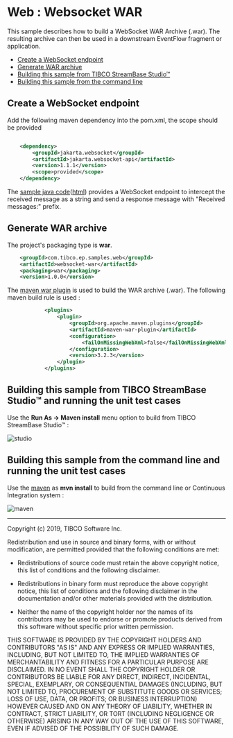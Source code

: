 # Web : Websocket WAR

This sample describes how to build a WebSocket WAR Archive (.war).  The
resulting archive can then be used in a downstream EventFlow fragment or application.

* [Create a WebSocket endpoint](#create-websocket-endpoint)
* [Generate WAR archive](#generate-war-archive)
* [Building this sample from TIBCO StreamBase Studio&trade;](#building-this-sample-from-tibco-streambase-studio-trade)
* [Building this sample from the command line](#building-this-sample-from-the-command-line)

<a name="create-websocket-endpoint"></a>

## Create a WebSocket endpoint

Add the following maven dependency into the pom.xml, the scope should be provided

```xml

    <dependency>
        <groupId>jakarta.websocket</groupId>
        <artifactId>jakarta.websocket-api</artifactId>
        <version>1.1.1</version>
        <scope>provided</scope>
    </dependency>
```

The [sample java code](../../main/java/com/tibco/ep/samples/web/websocket/websocketwar/WebSocketEndpoint.java)([html](https://github.com/TIBCOSoftware/tibco-streaming-samples/tree/master/web/websocket/websocket-war/src//main/java/com/tibco/ep/samples/web/websocket/websocketwar/WebSocketEndpoint.java))  provides a WebSocket endpoint to intercept the received message as a string and send a response message with "Received messages:" prefix.


<a name="generate-war-archive"></a>

## Generate WAR archive

The project's packaging type is **war**.
```xml
    <groupId>com.tibco.ep.samples.web</groupId>
    <artifactId>websocket-war</artifactId>
    <packaging>war</packaging>
    <version>1.0.0</version>

```
The [maven war plugin](https://maven.apache.org/plugins/maven-war-plugin/) is used to build the WAR archive (.war).  The following maven build rule is used :

```xml
            <plugins>
                <plugin>
                    <groupId>org.apache.maven.plugins</groupId>
                    <artifactId>maven-war-plugin</artifactId>
                    <configuration>
                        <failOnMissingWebXml>false</failOnMissingWebXml>
                    </configuration>
                    <version>3.2.3</version>
                </plugin>
            </plugins>
```

<a name="building-this-sample-from-tibco-streambase-studio-trade"></a>

## Building this sample from TIBCO StreamBase Studio&trade; and running the unit test cases

Use the **Run As -> Maven install** menu option to build from TIBCO StreamBase Studio&trade; :

![studio](images/studiounit.gif)

<a name="building-this-sample-from-the-command-line"></a>

## Building this sample from the command line and running the unit test cases

Use the [maven](https://maven.apache.org) as **mvn install** to build from the command line or Continuous Integration system :

![maven](images/maven.gif)

---
Copyright (c) 2019, TIBCO Software Inc.

Redistribution and use in source and binary forms, with or without
modification, are permitted provided that the following conditions are met:

* Redistributions of source code must retain the above copyright notice, this
  list of conditions and the following disclaimer.

* Redistributions in binary form must reproduce the above copyright notice,
  this list of conditions and the following disclaimer in the documentation
  and/or other materials provided with the distribution.

* Neither the name of the copyright holder nor the names of its
  contributors may be used to endorse or promote products derived from
  this software without specific prior written permission.

THIS SOFTWARE IS PROVIDED BY THE COPYRIGHT HOLDERS AND CONTRIBUTORS "AS IS"
AND ANY EXPRESS OR IMPLIED WARRANTIES, INCLUDING, BUT NOT LIMITED TO, THE
IMPLIED WARRANTIES OF MERCHANTABILITY AND FITNESS FOR A PARTICULAR PURPOSE ARE
DISCLAIMED. IN NO EVENT SHALL THE COPYRIGHT HOLDER OR CONTRIBUTORS BE LIABLE
FOR ANY DIRECT, INDIRECT, INCIDENTAL, SPECIAL, EXEMPLARY, OR CONSEQUENTIAL
DAMAGES (INCLUDING, BUT NOT LIMITED TO, PROCUREMENT OF SUBSTITUTE GOODS OR
SERVICES; LOSS OF USE, DATA, OR PROFITS; OR BUSINESS INTERRUPTION) HOWEVER
CAUSED AND ON ANY THEORY OF LIABILITY, WHETHER IN CONTRACT, STRICT LIABILITY,
OR TORT (INCLUDING NEGLIGENCE OR OTHERWISE) ARISING IN ANY WAY OUT OF THE USE
OF THIS SOFTWARE, EVEN IF ADVISED OF THE POSSIBILITY OF SUCH DAMAGE.
